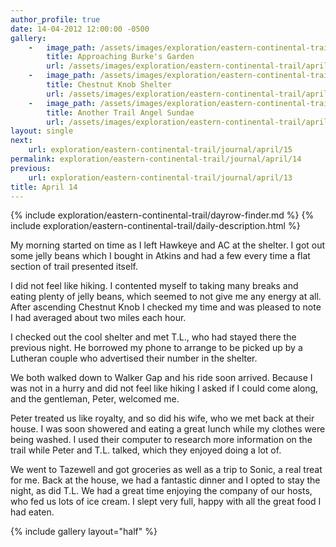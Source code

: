 ```yaml
---
author_profile: true
date: 14-04-2012 12:00:00 -0500
gallery:
    -   image_path: /assets/images/exploration/eastern-continental-trail/april/small/14-1.jpg
        title: Approaching Burke's Garden
        url: /assets/images/exploration/eastern-continental-trail/april/large/14-1.jpg
    -   image_path: /assets/images/exploration/eastern-continental-trail/april/small/14-2.jpg
        title: Chestnut Knob Shelter
        url: /assets/images/exploration/eastern-continental-trail/april/large/14-2.jpg
    -   image_path: /assets/images/exploration/eastern-continental-trail/april/small/14-3.jpg
        title: Another Trail Angel Sundae
        url: /assets/images/exploration/eastern-continental-trail/april/large/14-3.jpg
layout: single
next:
    url: exploration/eastern-continental-trail/journal/april/15
permalink: exploration/eastern-continental-trail/journal/april/14
previous:
    url: exploration/eastern-continental-trail/journal/april/13
title: April 14
---
```

{% include exploration/eastern-continental-trail/dayrow-finder.md %}
{% include exploration/eastern-continental-trail/daily-description.html %}

My morning started on time as I left Hawkeye and AC at the shelter. I got out some jelly beans which I bought in Atkins and had a few every time a flat section of trail presented itself.

I did not feel like hiking. I contented myself to taking many breaks and eating plenty of jelly beans, which seemed to not give me any energy at all. After ascending Chestnut Knob I checked my time and was pleased to note I had averaged about two miles each hour.

I checked out the cool shelter and met T.L., who had stayed there the previous night. He borrowed my phone to arrange to be picked up by a Lutheran couple who advertised their number in the shelter.

We both walked down to Walker Gap and his ride soon arrived. Because I was not in a hurry and did not feel like hiking I asked if I could come along, and the gentleman, Peter, welcomed me.

Peter treated us like royalty, and so did his wife, who we met back at their house. I was soon showered and eating a great lunch while my clothes were being washed. I used their computer to research more information on the trail while Peter and T.L. talked, which they enjoyed doing a lot of.

We went to Tazewell and got groceries as well as a trip to Sonic, a real treat for me. Back at the house, we had a fantastic dinner and I opted to stay the night, as did T.L. We had a great time enjoying the company of our hosts, who fed us lots of ice cream. I slept very full, happy with all the great food I had eaten.

{% include gallery layout="half" %}